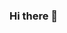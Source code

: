 ### Hi there 👋

<!--
**javrumut0790/javrumut0790** is a ✨ _special_ ✨ repository because its `README.md` (this file) appears on your GitHub profile.

- 🔭 I’m currently working on various JavaScript websites
- 🌱 I’m currently learning more about JavaScript
